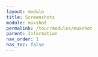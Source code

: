 ```yaml
---
layout: module
title: Screenshots
module: muxshot
permalink: /tour/modules/muxshot
parent: Information
nav_order: 1
has_toc: false
---
```

